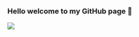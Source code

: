 ### Hello welcome to my GitHub page 👋


![](https://github-readme-stats.vercel.app/api?username=muhammadboburshoh&count_private=true&show_icons=true&theme=react)

<!--
**Muhammadboburshoh/Muhammadboburshoh** is a ✨ _special_ ✨ repository because its `README.md` (this file) appears on your GitHub profile.

Here are some ideas to get you started:

- 🔭 I’m currently working on ...
- 🌱 I’m currently learning ...
- 👯 I’m looking to collaborate on ...
- 🤔 I’m looking for help with ...
- 💬 Ask me about ...
- 📫 How to reach me: ...
- 😄 Pronouns: ...
- ⚡ Fun fact: ...
-->
